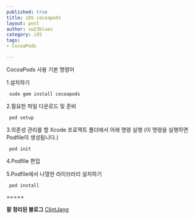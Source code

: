 ```yaml
--- 
published: true
title: iOS cocoapods
layout: post
author: sw23blues
category: iOS
tags: 
- CocoaPods

---
```



CocoaPods 사용 기본 명령어 

1.설치하기

` sudo gem install cocoapods`


2.필요한 파일 다운로드 및 준비

` pod setup`


3.의존성 관리를 할 Xcode 프로젝트 폴더에서 아래 명령 실행 (이 명령을 실행하면 Podfile이 생성됩니다.)

` pod init`


4.Podfile 편집


5.Podfile에서 나열한 라이브러리 설치하기

` pod install`




=====



**잘 정리된 블로그**
[ClintJang](https://github.com/ClintJang/cocoapods-tips/blob/master/README.md)

